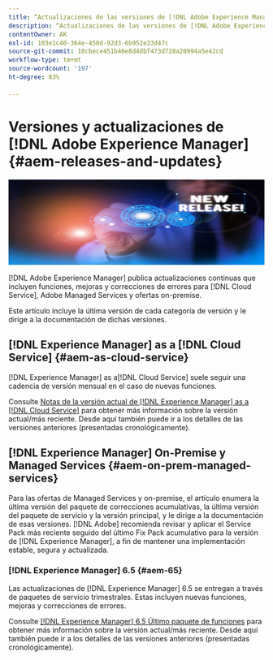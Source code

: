 ```yaml
---
title: “Actualizaciones de las versiones de [!DNL Adobe Experience Manager]”
description: “Actualizaciones de las versiones de [!DNL Adobe Experience Manager]”
contentOwner: AK
exl-id: 103e1c40-364e-450d-92d3-6b952e33d47c
source-git-commit: 10cbece451b46e8d4dbf473d728a20994a5e42cd
workflow-type: tm+mt
source-wordcount: '197'
ht-degree: 83%

---
```


# Versiones y actualizaciones de [!DNL Adobe Experience Manager] {#aem-releases-and-updates}

![[!DNL Experience Manager]Nuevas versiones](assets/new-aem-releases1.jpeg)

[!DNL Adobe Experience Manager] publica actualizaciones continuas que incluyen funciones, mejoras y correcciones de errores para [!DNL Cloud Service], Adobe Managed Services y ofertas on-premise.

Este artículo incluye la última versión de cada categoría de versión y le dirige a la documentación de dichas versiones.

## [!DNL Experience Manager] as a [!DNL Cloud Service] {#aem-as-cloud-service}

[!DNL Experience Manager] as a[!DNL Cloud Service] suele seguir una cadencia de versión mensual en el caso de nuevas funciones.

Consulte [Notas de la versión actual de [!DNL Experience Manager] as a [!DNL Cloud Service]](https://experienceleague.adobe.com/es/docs/experience-manager-cloud-service/content/release-notes/release-notes/release-notes-current) para obtener más información sobre la versión actual/más reciente. Desde aquí también puede ir a los detalles de las versiones anteriores (presentadas cronológicamente).

## [!DNL Experience Manager] On-Premise y Managed Services {#aem-on-prem-managed-services}

Para las ofertas de Managed Services y on-premise, el artículo enumera la última versión del paquete de correcciones acumulativas, la última versión del paquete de servicio y la versión principal, y le dirige a la documentación de esas versiones. [!DNL Adobe] recomienda revisar y aplicar el Service Pack más reciente seguido del último Fix Pack acumulativo para la versión de [!DNL Experience Manager], a fin de mantener una implementación estable, segura y actualizada.

### [!DNL Experience Manager] 6.5 {#aem-65}

Las actualizaciones de [!DNL Experience Manager] 6.5 se entregan a través de paquetes de servicio trimestrales. Estas incluyen nuevas funciones, mejoras y correcciones de errores.

Consulte [[!DNL Experience Manager] 6.5 Último paquete de funciones](https://experienceleague.adobe.com/es/docs/experience-manager-65/content/release-notes/release-notes) para obtener más información sobre la versión actual/más reciente. Desde aquí también puede ir a los detalles de las versiones anteriores (presentadas cronológicamente).
